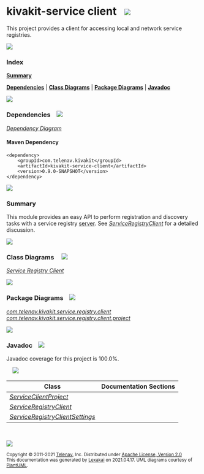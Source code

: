 # kivakit-service client &nbsp;&nbsp;![](https://www.kivakit.org/images/communicate-40.png)

This project provides a client for accessing local and network service registries.

![](https://www.kivakit.org/images/horizontal-line.png)

### Index

[**Summary**](#summary)  

[**Dependencies**](#dependencies) | [**Class Diagrams**](#class-diagrams) | [**Package Diagrams**](#package-diagrams) | [**Javadoc**](#javadoc)

![](https://www.kivakit.org/images/horizontal-line.png)

### Dependencies <a name="dependencies"></a> &nbsp;&nbsp; ![](https://www.kivakit.org/images/dependencies-40.png)

[*Dependency Diagram*](https://www.kivakit.org/lexakai/kivakit/kivakit-service/client/diagrams/dependencies.svg)

#### Maven Dependency

    <dependency>
        <groupId>com.telenav.kivakit</groupId>
        <artifactId>kivakit-service-client</artifactId>
        <version>0.9.0-SNAPSHOT</version>
    </dependency>

![](https://www.kivakit.org/images/short-horizontal-line.png)

[//]: # (start-user-text)

### Summary <a name = "summary"></a>

This module provides an easy API to perform registration and discovery tasks
with a service registry [server](../server/README.md). See
[*ServiceRegistryClient*](https://github.com/Telenav/kivakit/blob/master/kivakit-service/client/src/main/java/com/telenav/kivakit/service/registry/client/ServiceRegistryClient.java)
for a detailed discussion.

[//]: # (end-user-text)

![](https://www.kivakit.org/images/short-horizontal-line.png)

### Class Diagrams <a name="class-diagrams"></a> &nbsp; &nbsp; ![](https://www.kivakit.org/images/diagram-48.png)

[*Service Registry Client*](https://www.kivakit.org/lexakai/kivakit/diagrams/diagram-client.svg)

![](https://www.kivakit.org/images/short-horizontal-line.png)

### Package Diagrams <a name="package-diagrams"></a> &nbsp;&nbsp; ![](https://www.kivakit.org/images/box-40.png)

[*com.telenav.kivakit.service.registry.client*](https://www.kivakit.org/lexakai/kivakit/diagrams/com.telenav.kivakit.service.registry.client.svg)  
[*com.telenav.kivakit.service.registry.client.project*](https://www.kivakit.org/lexakai/kivakit/diagrams/com.telenav.kivakit.service.registry.client.project.svg)

![](https://www.kivakit.org/images/short-horizontal-line.png)

### Javadoc <a name="javadoc"></a> &nbsp;&nbsp; ![](https://www.kivakit.org/images/books-40.png)

Javadoc coverage for this project is 100.0%.  
  
&nbsp; &nbsp;  ![](https://www.kivakit.org/images/meter-100-12.png)



| Class | Documentation Sections |
|---|---|
| [*ServiceClientProject*](https://www.kivakit.org/javadoc/kivakit/com/telenav/kivakit/service/registry/client/project/ServiceClientProject.html) |  |  
| [*ServiceRegistryClient*](https://www.kivakit.org/javadoc/kivakit/com/telenav/kivakit/service/registry/client/ServiceRegistryClient.html) |  |  
| [*ServiceRegistryClientSettings*](https://www.kivakit.org/javadoc/kivakit/com/telenav/kivakit/service/registry/client/ServiceRegistryClientSettings.html) |  |  

[//]: # (start-user-text)



[//]: # (end-user-text)

<br/>

![](https://www.kivakit.org/images/horizontal-line.png)

<sub>Copyright &#169; 2011-2021 [Telenav](http://telenav.com), Inc. Distributed under [Apache License, Version 2.0](LICENSE)</sub>  
<sub>This documentation was generated by [Lexakai](https://github.com/Telenav/lexakai) on 2021.04.17. UML diagrams courtesy
of [PlantUML](http://plantuml.com).</sub>

